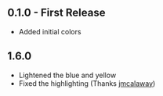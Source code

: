 ## 0.1.0 - First Release
* Added initial colors

## 1.6.0
* Lightened the blue and yellow
* Fixed the highlighting (Thanks [jmcalaway](https://github.com/jmcalaway))
